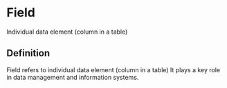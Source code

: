 # Field

Individual data element (column in a table)

## Definition
Field refers to individual data element (column in a table) It plays a key role in data management and information systems.
